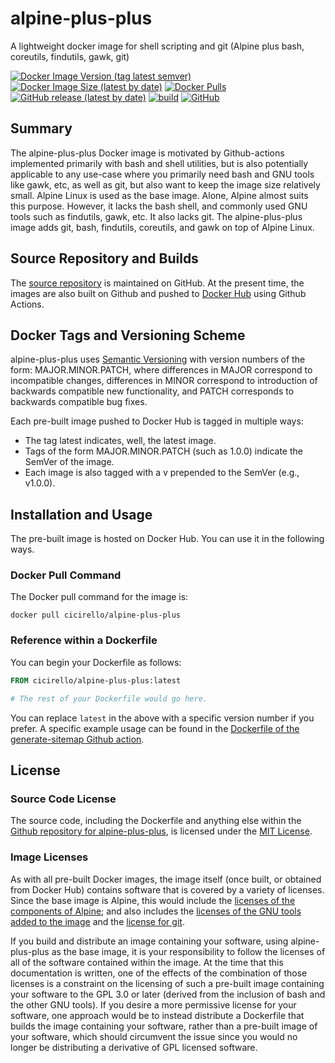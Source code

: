 # alpine-plus-plus
A lightweight docker image for shell scripting and git (Alpine plus bash, coreutils, findutils, gawk, git)

[![Docker Image Version (tag latest semver)](https://img.shields.io/docker/v/cicirello/alpine-plus-plus/latest?logo=docker)](https://hub.docker.com/r/cicirello/alpine-plus-plus)
[![Docker Image Size (latest by date)](https://img.shields.io/docker/image-size/cicirello/alpine-plus-plus?logo=docker)](https://hub.docker.com/r/cicirello/alpine-plus-plus)
[![Docker Pulls](https://img.shields.io/docker/pulls/cicirello/alpine-plus-plus?logo=docker)](https://hub.docker.com/r/cicirello/alpine-plus-plus)
[![GitHub release (latest by date)](https://img.shields.io/github/v/release/cicirello/alpine-plus-plus?logo=github)](https://github.com/cicirello/alpine-plus-plus/releases)
[![build](https://github.com/cicirello/alpine-plus-plus/workflows/build/badge.svg)](https://github.com/cicirello/alpine-plus-plus/actions)
[![GitHub](https://img.shields.io/github/license/cicirello/alpine-plus-plus)](https://github.com/cicirello/alpine-plus-plus/blob/master/LICENSE)

## Summary
The alpine-plus-plus Docker image is motivated by 
Github-actions implemented primarily with bash 
and shell utilities, but is also potentially 
applicable to any use-case where you primarily 
need bash and GNU tools like gawk, etc, as well 
as git, but also want to keep the image size 
relatively small. Alpine Linux is used as the base 
image. Alone, Alpine almost suits this purpose. 
However, it lacks the bash shell, and commonly 
used GNU tools such as findutils, gawk, etc. It 
also lacks git. The alpine-plus-plus image adds 
git, bash, findutils, coreutils, and gawk on top 
of Alpine Linux.


## Source Repository and Builds

The [source repository](https://github.com/cicirello/alpine-plus-plus) is maintained on GitHub.  At the present time, the images are also built on Github and pushed to [Docker Hub](https://hub.docker.com/r/cicirello/alpine-plus-plus) using Github Actions.


## Docker Tags and Versioning Scheme

alpine-plus-plus uses [Semantic Versioning](https://semver.org/) with 
version numbers of the form: MAJOR.MINOR.PATCH, where differences in 
MAJOR correspond to incompatible changes, differences in MINOR 
correspond to introduction of backwards compatible new functionality, 
and PATCH corresponds to backwards compatible bug fixes.

Each pre-built image pushed to Docker Hub is tagged in multiple
ways:
* The tag latest indicates, well, the latest image.
* Tags of the form MAJOR.MINOR.PATCH (such as 1.0.0) indicate the SemVer of the image.
* Each image is also tagged with a v prepended to the SemVer (e.g., v1.0.0). 


## Installation and Usage

The pre-built image is hosted on Docker Hub.  You can use it 
in the following ways.

### Docker Pull Command
The Docker pull command for the image is:

```
docker pull cicirello/alpine-plus-plus
```

### Reference within a Dockerfile
You can begin your Dockerfile as follows:

```Dockerfile
FROM cicirello/alpine-plus-plus:latest

# The rest of your Dockerfile would go here.
```

You can replace `latest` in the above with 
a specific version number if you prefer.
A specific example usage can be found in the [Dockerfile
of the generate-sitemap Github 
action](https://github.com/cicirello/generate-sitemap/blob/master/Dockerfile).


## License
### Source Code License
The source code, including the Dockerfile and anything
else within the [Github repository for alpine-plus-plus](https://github.com/cicirello/alpine-plus-plus), is licensed under the
[MIT License](https://github.com/cicirello/alpine-plus-plus/blob/master/LICENSE).

### Image Licenses
As with all pre-built Docker images, the image itself (once built, or obtained from
Docker Hub) contains software that is covered by a
variety of licenses. Since the base image is Alpine, this would include
the [licenses of the components of Alpine](https://pkgs.alpinelinux.org/);
and also includes the [licenses of the GNU tools added to the image](https://www.gnu.org/licenses/gpl-3.0.en.html)
and the [license for git](https://git-scm.com/).  

If you build and distribute an image containing your software, 
using alpine-plus-plus as the base image, it
is your responsibility to follow the licenses of all of the
software contained within the image.  At the time that this documentation
is written, one of the effects of the combination of those licenses is
a constraint on the licensing of such a pre-built image containing 
your software to the GPL 3.0 or later (derived from the inclusion of bash 
and the other GNU tools).  If you desire a more permissive license
for your software, one approach would be to instead distribute a
Dockerfile that builds the image containing your software, 
rather than a pre-built image of your software, which should circumvent the
issue since you would no longer be distributing a derivative of 
GPL licensed software.
